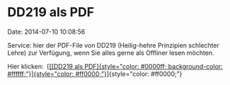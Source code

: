 DD219 als PDF
=============

Date: 2014-07-10 10:08:56

Service: hier der PDF-File von DD219 (Heilig-hehre Prinzipien schlechter
Lehre) zur Verfügung, wenn Sie alles gerne als Offliner lesen möchten.

Hier klicken:  [[[[DD219 als
PDF]{style="color: #0000ff; background-color: #ffffff;"}]{style="color: #ff0000;"}](http://www.omnisophie.com/wp-content/uploads/2014/07/DD219-Schlechte-Lehre.pdf)]{style="color: #ff0000;"}
